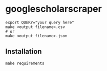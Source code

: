 # googlescholarscraper

    export QUERY="your query here"
    make <output filename>.csv
    # or
    make <output filename>.json

## Installation

    make requirements
